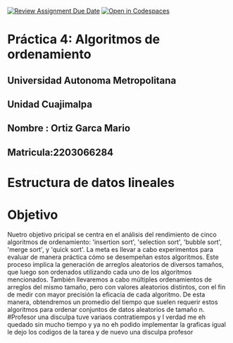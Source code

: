 [![Review Assignment Due Date](https://classroom.github.com/assets/deadline-readme-button-24ddc0f5d75046c5622901739e7c5dd533143b0c8e959d652212380cedb1ea36.svg)](https://classroom.github.com/a/ke8zCzPd)
[![Open in Codespaces](https://classroom.github.com/assets/launch-codespace-7f7980b617ed060a017424585567c406b6ee15c891e84e1186181d67ecf80aa0.svg)](https://classroom.github.com/open-in-codespaces?assignment_repo_id=13610095)
# Práctica 4: Algoritmos de ordenamiento
## Universidad Autonoma Metropolitana 
## Unidad Cuajimalpa 
## Nombre : Ortiz Garca Mario 
## Matricula:2203066284
# Estructura de datos lineales 
# Objetivo 
Nuetro objetivo pricipal se centra en el análisis del rendimiento de cinco algoritmos de ordenamiento: 'insertion sort', 'selection sort', 'bubble sort', 'merge sort', y 'quick sort'. La meta es llevar a cabo experimentos para evaluar de manera práctica cómo se desempeñan estos algoritmos. Este proceso implica la generación de arreglos aleatorios de diversos tamaños, que luego son ordenados utilizando cada uno de los algoritmos mencionados.
También llevaremos a cabo múltiples ordenamientos de arreglos del mismo tamaño, pero con valores aleatorios distintos, con el fin de medir con mayor precisión la eficacia de cada algoritmo. De esta manera, obtendremos un promedio del tiempo que suelen requerir estos algoritmos para ordenar conjuntos de datos aleatorios de tamaño n.
#Profesor una disculpa tuve variaos contratiempos y l verdad  me eh quedado sin mucho tiempo y ya no eh podido implementar la graficas igual le dejo los codigos de la tarea y de nuevo una disculpa profesor 
